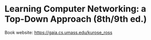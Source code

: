 # Learning Computer Networking: a Top-Down Approach (8th/9th ed.)

Book website: <https://gaia.cs.umass.edu/kurose_ross>
